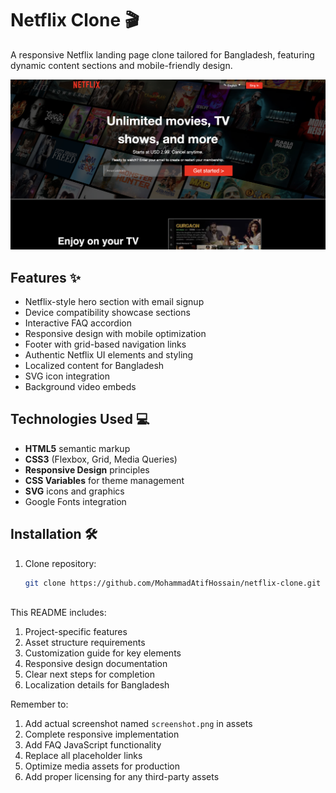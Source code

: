 # Netflix Clone 🎬

A responsive Netflix landing page clone tailored for Bangladesh, featuring dynamic content sections and mobile-friendly design.

![Netflix Clone Preview](assets/Images/netflix.png)

## Features ✨

- Netflix-style hero section with email signup
- Device compatibility showcase sections
- Interactive FAQ accordion
- Responsive design with mobile optimization
- Footer with grid-based navigation links
- Authentic Netflix UI elements and styling
- Localized content for Bangladesh
- SVG icon integration
- Background video embeds

## Technologies Used 💻

- **HTML5** semantic markup
- **CSS3** (Flexbox, Grid, Media Queries)
- **Responsive Design** principles
- **CSS Variables** for theme management
- **SVG** icons and graphics
- Google Fonts integration

## Installation 🛠️

1. Clone repository:
   ```bash
   git clone https://github.com/MohammadAtifHossain/netflix-clone.git



This README includes:
1. Project-specific features
2. Asset structure requirements
3. Customization guide for key elements
4. Responsive design documentation
5. Clear next steps for completion
6. Localization details for Bangladesh

Remember to:
1. Add actual screenshot named `screenshot.png` in assets
2. Complete responsive implementation
3. Add FAQ JavaScript functionality
4. Replace all placeholder links
5. Optimize media assets for production
6. Add proper licensing for any third-party assets
